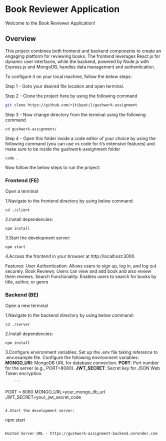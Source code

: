 # Book Reviewer Application

Welcome to the Book Reviewer Application!

## Overview

This project combines both frontend and backend components to create an engaging platform for reviewing books. The frontend leverages React.js for dynamic user interfaces, while the backend, powered by Node.js with Express.js and MongoDB, handles data management and authentication.

To configure it on your local machine, follow the below steps:

Step 1 - Goto your desired file location and open terminal.

Step 2 - Clone the project here by using the following command

```bash
git clone https://github.com/r1tikpatil/gushwork-assignment
```

Step 3 - Now change directory from the terminal using the following command

```
cd gushwork-assignment/
```

Step 4 - Open this folder inside a code editor of your choice by using the following command (you can use vs code for it’s extensive features) and make sure to be inside the gushwork-assignment folder

```
code .
```

Now follow the below steps to run the project:

### Frontend (FE)

Open a terminal

1.Navigate to the frontend directory by using below command:

```
cd ./client
```

2.Install dependencies:

```
npm install
```

3.Start the development server:

```
npm start
```

4.Access the frontend in your browser at http://localhost:3000.

Features:
User Authentication: Allows users to sign up, log in, and log out securely.
Book Reviews: Users can view and add book and also review them reviews.
Search Functionality: Enables users to search for books by title, author, or genre

### Backend (BE)

Open a new terminal

1.Navigate to the backend directory by using below command:

```
cd ./server
```

2.Install dependencies:

```
npm install
```

3.Configure environment variables:
Set up the .env file taking reference to .env.example file.
Configure the following environment variables:
**MONGO_URI**: MongoDB URL for database connection.
**PORT**: Port number for the server (e.g., PORT=8080).
**JWT_SECRET**: Secret key for JSON Web Token encryption.

        ```

PORT = 8080
MONGO_URL=your_mongo_db_url
JWT_SECRET=your_jwt_secret_code

```

4.Start the development server:
```

npm start

```

Hosted Server URL - https://gushwork-assignment-backend.onrender.com
```
